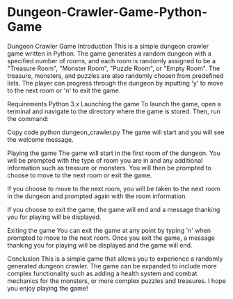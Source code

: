 # Dungeon-Crawler-Game-Python-Game

Dungeon Crawler Game
Introduction
This is a simple dungeon crawler game written in Python. The game generates a random dungeon with a specified number of rooms, and each room is randomly assigned to be a "Treasure Room", "Monster Room", "Puzzle Room", or "Empty Room". The treasure, monsters, and puzzles are also randomly chosen from predefined lists. The player can progress through the dungeon by inputting 'y' to move to the next room or 'n' to exit the game.

Requirements
Python 3.x
Launching the game
To launch the game, open a terminal and navigate to the directory where the game is stored. Then, run the command:

Copy code
python dungeon_crawler.py
The game will start and you will see the welcome message.

Playing the game
The game will start in the first room of the dungeon. You will be prompted with the type of room you are in and any additional information such as treasure or monsters. You will then be prompted to choose to move to the next room or exit the game.

If you choose to move to the next room, you will be taken to the next room in the dungeon and prompted again with the room information.

If you choose to exit the game, the game will end and a message thanking you for playing will be displayed.

Exiting the game
You can exit the game at any point by typing 'n' when prompted to move to the next room. Once you exit the game, a message thanking you for playing will be displayed and the game will end.

Conclusion
This is a simple game that allows you to experience a randomly generated dungeon crawler. The game can be expanded to include more complex functionality such as adding a health system and combat mechanics for the monsters, or more complex puzzles and treasures. I hope you enjoy playing the game!
